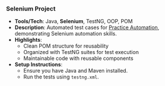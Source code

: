 ### Selenium Project

- **Tools/Tech**: Java, **Selenium**, TestNG, OOP, POM
- **Description**: Automated test cases for [Practice Automation](https://practice-automation.com/), demonstrating Selenium automation skills.
- **Highlights**:
  - Clean POM structure for reusability
  - Organized with TestNG suites for test execution
  - Maintainable code with reusable components
- **Setup Instructions**:
  - Ensure you have Java and Maven installed.
  - Run the tests using `testng.xml`.